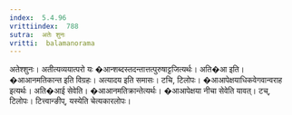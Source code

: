 ```yaml
---
index:  5.4.96
vrittiindex:  788
sutra:  अतेः शुनः
vritti:  balamanorama 
---
```


अतेश्शुनः। अतीत्यव्ययात्परो यः �आन्शब्दस्तदन्तात्तत्पुरुषाट्टजित्यर्थः। अति�आ इति। �आआनमतिकान्त इति विग्रहः। अत्यादय इति समासः। टचि, टिलोपः। �आआपेक्षयाधिकवेगवान्वराह इत्यर्थः। अति�आई सेवेति। �आआनमतिक्रान्तेत्यर्थः। �आआपेक्षया नीचा सेवेति यावत्। टच्, टिलोपः। टित्त्वान्ङीप्, यस्येति चेत्यकारलोपः। 

